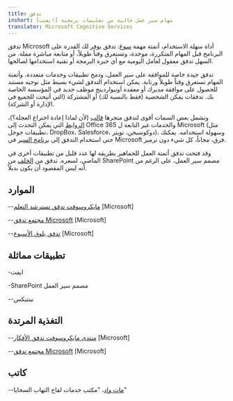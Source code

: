 ```yaml
---
title: تدفق
inshort: مهام سير عمل خالية من تعليمات برمجية [ايفتت]
translator: Microsoft Cognitive Services
---
```



تدفق Microsoft أداة سهلة الاستخدام، أتمتة مهمة [سوغ](https://en.wikipedia.org/wiki/WYSIWYG). تدفق يوفر لك القدرة على البرنامج قبل المهام المتكررة، موحدة، وتستغرق وقتاً طويلاً، أو متابعة مباشرة مملة. من السهل تدفق معقول لعامل اليومية مع أي خبرة البرمجة أو تقنية استخدامها لصالحها.

تدفق جيدة خاصة للموافقة على سير العمل، ودمج تطبيقات وخدمات متعددة، وأتمتة المهام تستغرق وقتاً طويلاً ورتابة. يمكن استخدام التدفق لشيء بسيط مثل توجيه مستند للحصول على موافقة مديرك أو معقدة أونبواردينج موظف جديد في المؤسسة الخاصة بك. تدفقات يمكن الشخصية (فقط بالنسبة لك) أو المشتركة (التي أتيحت للجميع في الإدارة أو الشركة).

وتشمل بعض السمات أقوى لتدفق متجرها [قالب](https://flow.microsoft.com/en-us/templates/) (لأن لماذا إعادة اختراع العجلة؟)، [الروابط](https://flow.microsoft.com/en-us/connectors/) التي يمكن التحدث إلى Office 365 والخدمات غير التابعة ل Microsoft (مثل تطبيقات جوجل، DropBox، Salesforce، دوكوسيجن، تويتر)، وسهولة استخدامه. يمكنك حتى استخدام التدفق إلى [برنامج السير](https://blog.getbizzy.io/introducing-bizzy-templates-b191b38d2370) في Microsoft فرق، مجاناً، كل شيء دون ترميز.

وقد فتحت تدفق أتمتة العمل للجماهير بطريقة لها عدد قليل من تطبيقات أخرى في الماضي، لسعره. تدفق من [الخلف](https://docs.microsoft.com/en-us/flow/frequently-asked-questions) من SharePoint مصمم سير العمل، على الرغم من أنه ليس المقصود أن يكون بديلاً.

الموارد
---------

--[مايكروسوفت تدفق تسترشد التعلم](https://docs.microsoft.com/en-us/flow/guided-learning/)
    \[Microsoft\]

--[مجتمع تدفق Microsoft](https://powerusers.microsoft.com/t5/Microsoft-Flow-Community/ct-p/FlowCommunity)
    \[Microsoft\]

--[تدفق بلوق الأسبوع](https://flow.microsoft.com/en-us/blog/category/flow-of-the-week/)
    \[Microsoft\]

تطبيقات مماثلة
--------------------

-ايفت

-SharePoint مصمم سير العمل

--نينتيكس

التغذية المرتدة
--------------------

--[منتدى مايكروسوفت تدفق الأفكار](https://powerusers.microsoft.com/t5/Flow-Ideas/idb-p/FlowIdeas)
    \[Microsoft\]

--[مجتمع تدفق Microsoft](https://powerusers.microsoft.com/t5/Microsoft-Flow-Community/ct-p/FlowCommunity)
    \[Microsoft\]

كاتب
---------

--[مات واد](https://www.linkedin.com/in/thatmattwade/)، "مكتب خدمات لقاح التهاب السحايا"


